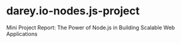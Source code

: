 # darey.io-nodes.js-project
Mini Project Report: The Power of Node.js in Building Scalable Web Applications
